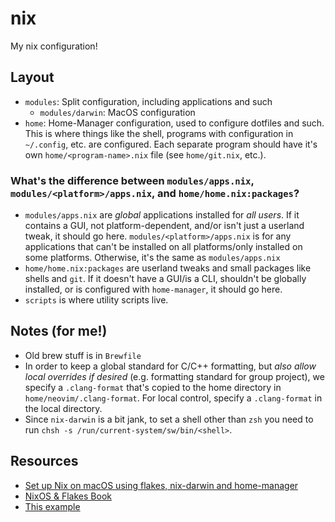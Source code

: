 # nix

My nix configuration!

## Layout

- `modules`: Split configuration, including applications and such
  - `modules/darwin`: MacOS configuration
- `home`: Home-Manager configuration, used to configure dotfiles and such. This is where things like the shell, programs
  with configuration in `~/.config`, etc. are configured. Each separate program should have it's own
  `home/<program-name>.nix` file (see `home/git.nix`, etc.).

### What's the difference between `modules/apps.nix`, `modules/<platform>/apps.nix`, and `home/home.nix:packages`?

- `modules/apps.nix` are _global_ applications installed for _all users_. If it contains a GUI, not
  platform-dependent, and/or isn't just a userland tweak, it should go here. `modules/<platform>/apps.nix` is for any applications that can't be installed on all platforms/only installed on
  some platforms. Otherwise, it's the same as `modules/apps.nix`
- `home/home.nix:packages` are userland tweaks and small packages like shells and `git`. If it doesn't have a GUI/is a
  CLI, shouldn't be globally installed, or is configured with `home-manager`, it should go here.
- `scripts` is where utility scripts live.

## Notes (for me!)

- Old brew stuff is in `Brewfile`
- In order to keep a global standard for C/C++ formatting, but _also allow local overrides if desired_ (e.g. formatting
  standard for group project), we specify a `.clang-format` that's copied to the home directory in
  `home/neovim/.clang-format`. For local control, specify a `.clang-format` in the local directory.
- Since `nix-darwin` is a bit jank, to set a shell other than `zsh` you need to run `chsh -s /run/current-system/sw/bin/<shell>`.

## Resources

- [Set up Nix on macOS using flakes, nix-darwin and home-manager](https://noghartt.dev/blog/set-up-nix-on-macos-using-flakes-nix-darwin-and-home-manager/)
- [NixOS & Flakes Book](https://nixos-and-flakes.thiscute.world/)
- [This example](https://github.com/AlexNabokikh/nix-config/blob/master/flake.nix)
